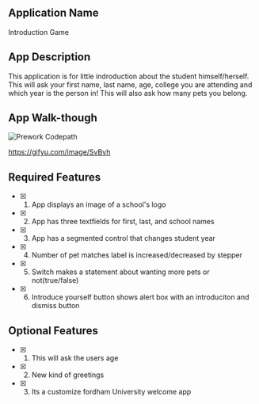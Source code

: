 ## Application Name
Introduction Game

## App Description
This application is for little indroduction about the student himself/herself.
This will ask your first name, last name, age, college you are attending and which year is the person in!
This will also ask how many pets you belong.

## App Walk-though

![Prework Codepath](https://user-images.githubusercontent.com/91080765/212529105-dec0f056-2c89-4d62-95cb-db92f7564847.gif)

https://gifyu.com/image/SvBvh


## Required Features
- [x] 1. App displays an image of a school's logo
- [x] 2. App has three textfields for first, last, and school names
- [x] 3. App has a segmented control that changes student year
- [x] 4. Number of pet matches label is increased/decreased by stepper
- [x] 5. Switch makes a statement about wanting more pets or not(true/false)
- [x] 6. Introduce yourself button shows alert box with an introduciton and dismiss button

## Optional Features
- [x] 1. This will ask the users age
- [x] 2. New kind of greetings
- [x] 3. Its a customize fordham University welcome app
